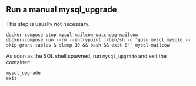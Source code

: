 ## Run a manual mysql_upgrade

This step is usually not necessary. 

```
docker-compose stop mysql-mailcow watchdog-mailcow
docker-compose run --rm --entrypoint '/bin/sh -c "gosu mysql mysqld --skip-grant-tables & sleep 10 && bash && exit 0"' mysql-mailcow
```

As soon as the SQL shell spawned, run `mysql_upgrade` and exit the container:

```
mysql_upgrade
exit
```